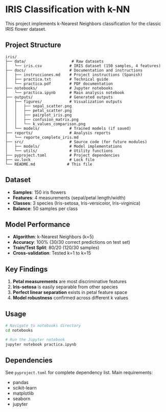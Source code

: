 # IRIS Classification with k-NN

This project implements k-Nearest Neighbors classification for the classic IRIS flower dataset.

## Project Structure

```
iris/
├── data/                    # Raw datasets
│   └── iris.csv            # IRIS dataset (150 samples, 4 features)
├── docs/                   # Documentation and instructions
│   ├── instrucciones.md    # Project instructions (Spanish)
│   ├── practica.txt        # Technical guide
│   └── practica.pdf        # PDF documentation
├── notebooks/              # Jupyter notebooks
│   └── practica.ipynb      # Main analysis notebook
├── outputs/                # Generated outputs
│   ├── figures/            # Visualization outputs
│   │   ├── sepal_scatter.png
│   │   ├── petal_scatter.png
│   │   ├── pairplot_iris.png
│   │   ├── confusion_matrix.png
│   │   └── k_values_comparison.png
│   └── models/             # Trained models (if saved)
├── reports/                # Analysis reports
│   └── reporte_completo_iris.md
├── src/                    # Source code (for future modules)
│   ├── models/             # Model implementations
│   └── utils/              # Utility functions
├── pyproject.toml          # Project dependencies
├── uv.lock                 # Lock file
└── README.md              # This file
```

## Dataset

- **Samples**: 150 iris flowers
- **Features**: 4 measurements (sepal/petal length/width)
- **Classes**: 3 species (Iris-setosa, Iris-versicolor, Iris-virginica)
- **Balance**: 50 samples per class

## Model Performance

- **Algorithm**: k-Nearest Neighbors (k=5)
- **Accuracy**: 100% (30/30 correct predictions on test set)
- **Train/Test Split**: 80/20 (120/30 samples)
- **Cross-validation**: Tested k=1 to k=15

## Key Findings

1. **Petal measurements** are most discriminative features
2. **Iris-setosa** is easily separable from other species
3. **Perfect linear separation** exists in petal feature space
4. **Model robustness** confirmed across different k values

## Usage

```bash
# Navigate to notebooks directory
cd notebooks

# Run the Jupyter notebook
jupyter notebook practica.ipynb
```

## Dependencies

See `pyproject.toml` for complete dependency list. Main requirements:
- pandas
- scikit-learn
- matplotlib
- seaborn
- jupyter